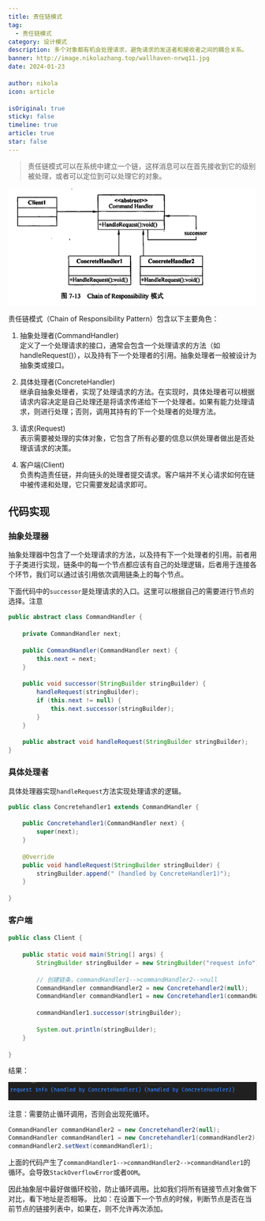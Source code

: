 ```yaml
---
title: 责任链模式
tag:
  - 责任链模式
category: 设计模式
description: 多个对象都有机会处理请求，避免请求的发送者和接收者之间的耦合关系。
banner: http://image.nikolazhang.top/wallhaven-nrwq11.jpg
date: 2024-01-23

author: nikola
icon: article

isOriginal: true
sticky: false
timeline: true
article: true
star: false
---
```



> 责任链模式可以在系统中建立一个链，这样消息可以在首先接收到它的级别被处理，或者可以定位到可以处理它的对象。

![20240124085824](https://raw.githubusercontent.com/NikolaZhang/image-blog/main/22-chain-of-responsibility/20240124085824.png)

责任链模式（Chain of Responsibility Pattern）包含以下主要角色：

1. 抽象处理者(CommandHandler)  
   定义了一个处理请求的接口，通常会包含一个处理请求的方法（如 handleRequest()），以及持有下一个处理者的引用。抽象处理者一般被设计为抽象类或接口。

2. 具体处理者(ConcreteHandler)  
   继承自抽象处理者，实现了处理请求的方法。在实现时，具体处理者可以根据请求内容决定是自己处理还是将请求传递给下一个处理者。如果有能力处理请求，则进行处理；否则，调用其持有的下一个处理者的处理方法。

3. 请求(Request)  
   表示需要被处理的实体对象，它包含了所有必要的信息以供处理者做出是否处理该请求的决策。

4. 客户端(Client)  
   负责构造责任链，并向链头的处理者提交请求。客户端并不关心请求如何在链中被传递和处理，它只需要发起请求即可。

## 代码实现

### 抽象处理器

抽象处理器中包含了一个处理请求的方法，以及持有下一个处理者的引用。前者用于子类进行实现，链条中的每一个节点都应该有自己的处理逻辑，后者用于连接各个环节，我们可以通过该引用依次调用链条上的每个节点。

下面代码中的`successor`是处理请求的入口。这里可以根据自己的需要进行节点的选择。注意

```java
public abstract class CommandHandler {

    private CommandHandler next;

    public CommandHandler(CommandHandler next) {
        this.next = next;
    }

    public void successor(StringBuilder stringBuilder) {
        handleRequest(stringBuilder);
        if (this.next != null) {
            this.next.successor(stringBuilder);
        }
    }

    public abstract void handleRequest(StringBuilder stringBuilder);
}

```

### 具体处理者

具体处理器实现`handleRequest`方法实现处理请求的逻辑。

```java
public class Concretehandler1 extends CommandHandler {

    public Concretehandler1(CommandHandler next) {
        super(next);
    }

    @Override
    public void handleRequest(StringBuilder stringBuilder) {
        stringBuilder.append(" (handled by ConcreteHandler1)");
    }
    
}


```

### 客户端

```java
public class Client {

    public static void main(String[] args) {
        StringBuilder stringBuilder = new StringBuilder("request info");
        
        // 创建链条，commandHandler1-->commandHandler2-->null
        CommandHandler commandHandler2 = new Concretehandler2(null);
        CommandHandler commandHandler1 = new Concretehandler1(commandHandler2);

        commandHandler1.successor(stringBuilder);

        System.out.println(stringBuilder);
    }
    
}

```

结果：

![20240124092812](https://raw.githubusercontent.com/NikolaZhang/image-blog/main/22-chain-of-responsibility/20240124092812.png)

注意：需要防止循环调用，否则会出现死循环。

```java
CommandHandler commandHandler2 = new Concretehandler2(null);
CommandHandler commandHandler1 = new Concretehandler1(commandHandler2);
commandHandler2.setNext(commandHandler1);
```

上面的代码产生了`commandHandler1-->commandHandler2-->commandHandler1`的循环。会导致`StackOverflowError`或者`OOM`。

因此抽象层中最好做循环校验，防止循环调用。比如我们将所有链接节点对象做下对比，看下地址是否相等。
比如：在设置下一个节点的时候，判断节点是否在当前节点的链接列表中，如果在，则不允许再次添加。
